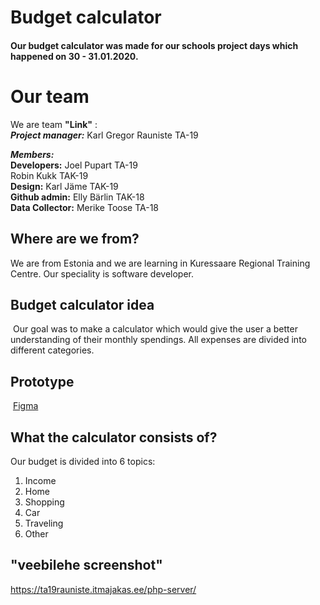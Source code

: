 # Budget calculator
#### Our budget calculator was made for our schools project days which happened on 30 - 31.01.2020.
# Our team

We are team **"Link"** :  
**_Project manager:_**    Karl Gregor Rauniste TA-19  

**_Members:_**   
**Developers:** Joel Pupart TA-19  
Robin Kukk TAK-19  
**Design:** Karl Jäme TAK-19  
**Github admin:** Elly Bärlin TAK-18  
**Data Collector:** Merike Toose TA-18  

## Where are we from?
We are from Estonia and we are learning in Kuressaare Regional Training Centre. Our speciality is software developer.
​

## Budget calculator idea
​
Our goal was to make a calculator which would give the user a better understanding of their monthly spendings.   All expenses are divided into different categories.

## Prototype
​
[Figma](https://www.figma.com/proto/E79EiKySk5JltDVhHs77D6/projectv3?node-id=27%3A12&scaling=scale-down)
​
## What the calculator consists of?
Our budget is divided into 6 topics:
1. Income
2. Home
3. Shopping
4. Car
5. Traveling
6. Other

## "veebilehe screenshot"
https://ta19rauniste.itmajakas.ee/php-server/
